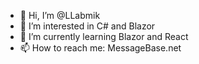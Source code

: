 - 👋 Hi, I’m @LLabmik 
- 👀 I’m interested in C# and Blazor
- 🌱 I’m currently learning Blazor and React
- 📫 How to reach me: MessageBase.net

<!---
LLabmik/LLabmik is a ✨ special ✨ repository because its `README.md` (this file) appears on your GitHub profile.
You can click the Preview link to take a look at your changes.
--->

